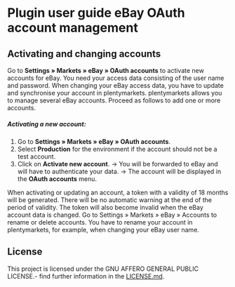# Plugin user guide eBay OAuth account management 

<div class="container-toc"></div>

## Activating and changing accounts

Go to **Settings » Markets » eBay » OAuth accounts** to activate new accounts for eBay. You need your access data consisting of the user name and password. When changing your eBay access data, you have to update and synchronise your account in plentymarkets. plentymarkets allows you to manage several eBay accounts. Proceed as follows to add one or more accounts.

##### Activating a new account:

 1. Go to **Settings » Markets » eBay » OAuth accounts**.
 2. Select **Production** for the environment if the account should not be a test account.
 3. Click on  **Activate new account**.
 →  You will be forwarded to eBay and will have to authenticate your data.
 → The account will be displayed in the **OAuth accounts** menu.
    
When activating or updating an account, a token with a validity of 18 months will be generated. There will be no automatic warning at the end of the period of validity. The token will also become invalid when the eBay account data is changed.
Go to Settings » Markets » eBay » Accounts to rename or delete accounts. You have to rename your account in plentymarkets, for example, when changing your eBay user name.
## License

This project is licensed under the GNU AFFERO GENERAL PUBLIC LICENSE.- find further information in the [LICENSE.md](https://github.com/plentymarkets/plugin-etsy/blob/master/LICENSE.md).
